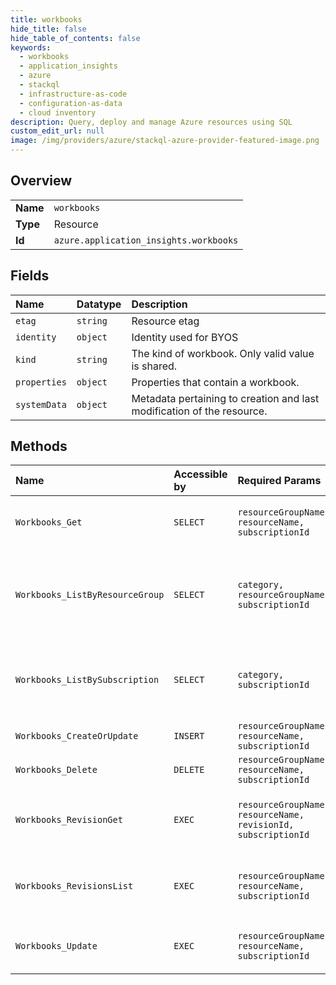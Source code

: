 ```yaml
---
title: workbooks
hide_title: false
hide_table_of_contents: false
keywords:
  - workbooks
  - application_insights
  - azure    
  - stackql
  - infrastructure-as-code
  - configuration-as-data
  - cloud inventory
description: Query, deploy and manage Azure resources using SQL
custom_edit_url: null
image: /img/providers/azure/stackql-azure-provider-featured-image.png
---
```

  
    

## Overview
<table><tbody>
<tr><td><b>Name</b></td><td><code>workbooks</code></td></tr>
<tr><td><b>Type</b></td><td>Resource</td></tr>
<tr><td><b>Id</b></td><td><code>azure.application_insights.workbooks</code></td></tr>
</tbody></table>

## Fields
| Name | Datatype | Description |
|:-----|:---------|:------------|
| `etag` | `string` | Resource etag |
| `identity` | `object` | Identity used for BYOS |
| `kind` | `string` | The kind of workbook. Only valid value is shared. |
| `properties` | `object` | Properties that contain a workbook. |
| `systemData` | `object` | Metadata pertaining to creation and last modification of the resource. |
## Methods
| Name | Accessible by | Required Params | Description |
|:-----|:--------------|:----------------|:------------|
| `Workbooks_Get` | `SELECT` | `resourceGroupName, resourceName, subscriptionId` | Get a single workbook by its resourceName. |
| `Workbooks_ListByResourceGroup` | `SELECT` | `category, resourceGroupName, subscriptionId` | Get all Workbooks defined within a specified resource group and category. |
| `Workbooks_ListBySubscription` | `SELECT` | `category, subscriptionId` | Get all Workbooks defined within a specified subscription and category. |
| `Workbooks_CreateOrUpdate` | `INSERT` | `resourceGroupName, resourceName, subscriptionId` | Create a new workbook. |
| `Workbooks_Delete` | `DELETE` | `resourceGroupName, resourceName, subscriptionId` | Delete a workbook. |
| `Workbooks_RevisionGet` | `EXEC` | `resourceGroupName, resourceName, revisionId, subscriptionId` | Get a single workbook revision defined by its revisionId. |
| `Workbooks_RevisionsList` | `EXEC` | `resourceGroupName, resourceName, subscriptionId` | Get the revisions for the workbook defined by its resourceName. |
| `Workbooks_Update` | `EXEC` | `resourceGroupName, resourceName, subscriptionId` | Updates a workbook that has already been added. |
